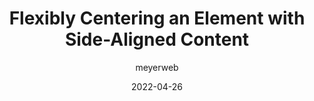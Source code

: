 ---
author: meyerweb
date: 2022-04-26
draft: true
permalink: false
tags:
  - css
  - design
target_url: https://meyerweb.com/eric/thoughts/2022/04/26/flexibly-centering-an-element-with-side-aligned-content/
title: Flexibly Centering an Element with Side-Aligned Content
---
